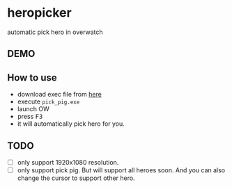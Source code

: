 # heropicker
automatic pick hero in overwatch

## DEMO

[](http://player.youku.com/player.php/sid/XMjUwODI2Mzc5Mg==/v.swf)

## How to use 

- download exec file from [here](https://github.com/ufo22940268/heropicker/releases)
- execute `pick_pig.exe`
- launch OW
- press <kbd>F3</kbd>
- it will automatically pick hero for you.

## TODO

- [ ] only support 1920x1080 resolution.
- [ ] only support pick pig. But will support all heroes soon. And you can also change the cursor to support other hero.

